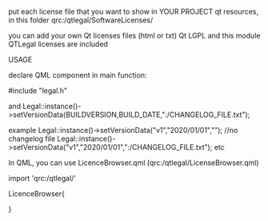 put each license file that you want to show in YOUR PROJECT qt resources, in this folder
qrc:/qtlegal/SoftwareLicenses/


you can add your own Qt licenses files (html or txt)
Qt LGPL and this module QTLegal licenses are included


USAGE

declare QML component in main function:

#include "legal.h"

and
Legal::instance()->setVersionData(BUILDVERSION,BUILD_DATE,":/CHANGELOG_FILE.txt");

example
Legal::instance()->setVersionData("v1","2020/01/01",""); //no changelog file
Legal::instance()->setVersionData("v1","2020/01/01",":/CHANGELOG_FILE.txt");
etc



In QML, you can use LicenceBrowser.qml (qrc:/qtlegal/LicenseBrowser.qml)

import 'qrc:/qtlegal/'

LicenceBrowser{


}



